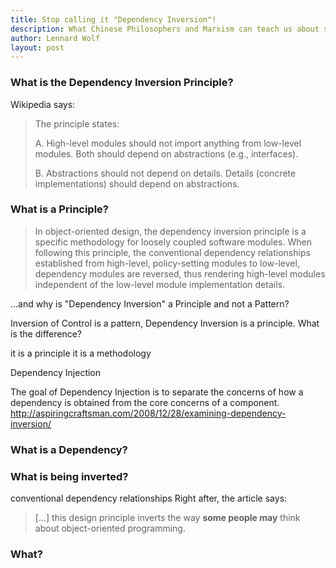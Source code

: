 ```yaml
---
title: Stop calling it "Dependency Inversion"!
description: What Chinese Philosophers and Marxism can teach us about software architecture.
author: Lennard Wolf
layout: post
---
```


<!-- ### tldr
(First part of my series Dependency Hell)

- Dependency Inversion and Inversion of Control are principles for decoupling software components.
- They are often falsely    
- They are named from the perspective of a structure in need of it

 -->

### What is the Dependency Inversion Principle?

Wikipedia says:
> The principle states:
>
> A. High-level modules should not import anything from low-level modules. Both should depend on abstractions (e.g., interfaces).
>
> B. Abstractions should not depend on details. Details (concrete implementations) should depend on abstractions.

### What is a Principle?
>
> In object-oriented design, the dependency inversion principle is a specific methodology for loosely coupled software modules. When following this principle, the conventional dependency relationships established from high-level, policy-setting modules to low-level, dependency modules are reversed, thus rendering high-level modules independent of the low-level module implementation details.

...and why is "Dependency Inversion" a Principle and not a Pattern?

Inversion of Control is a pattern, Dependency Inversion is a principle. What is the difference?

it is a principle
it is a methodology

Dependency Injection

The goal of Dependency Injection is to separate the concerns of how a dependency is obtained from the core concerns of a component.
<http://aspiringcraftsman.com/2008/12/28/examining-dependency-inversion/>

### What is a Dependency?

### What is being inverted?

conventional dependency relationships
Right after, the article says:
> [...] this design principle inverts the way **some people may** think about object-oriented programming.

### What?

